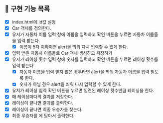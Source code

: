 ## 🎯 구현 기능 목록

- [x] index.html에 id값 설정
- [x] Car 객체를 정의한다.
- [x] 유저가 자동차 이름 입력 창에 이름을 입력하고 확인 버튼을 누르면 자동차 이름들을 입력 받는다.
  - [x] 이름이 5자 이하이면 alert을 띄워 다시 입력할 수 있게 한다.
- [x] 입력 받은 자동차 이름들로 Car 객체 생성하고 저장하기
- [x] 유저가 레이싱 횟수 입력 창에 숫자를 입력하고 확인 버튼을 누르면 레이싱 횟수를 입력 받는다.
  - [x] 자동차 이름을 입력 받지 않은 경우라면 alert을 띄워 자동차 이름을 입력 받도록 한다.
  - [x] 숫자가 아닐 경우 alert을 띄워 다시 입력할 수 있게 한다.
- [x] 유저가 레이싱 입력 확인 버튼을 누르면 입련된 레이싱 횟수만큼 레이싱을 한다.
- [x] 매 레이싱마다의 결과를 저장한다.
- [x] 레이싱이 끝나면 결과를 출력한다.
- [x] 레이싱이 끝나면 최종 우승자를 찾는다.
- [x] 최종 우승자를 <span id="racing-winners">에 담아서 출력한다. 
